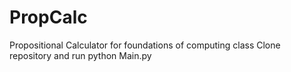 # PropCalc
Propositional Calculator for foundations of computing class
Clone repository and run python Main.py
